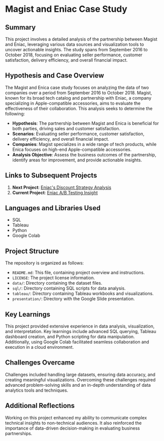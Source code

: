 # Magist and Eniac Case Study

## Summary
This project involves a detailed analysis of the partnership between Magist and Eniac, leveraging various data sources and visualization tools to uncover actionable insights. The study spans from September 2016 to October 2018, focusing on evaluating seller performance, customer satisfaction, delivery efficiency, and overall financial impact.

## Hypothesis and Case Overview
The Magist and Enica case study focuses on analyzing the data of two companies over a period from September 2016 to October 2018. Magist, known for its broad tech catalog and partnership with Eniac, a company specializing in Apple-compatible accessories, aims to evaluate the effectiveness of their collaboration. This analysis seeks to determine the following:
- **Hypothesis**: The partnership between Magist and Enica is beneficial for both parties, driving sales and customer satisfaction.
- **Scenarios**: Evaluating seller performance, customer satisfaction, delivery efficiency, and overall financial impact.
- **Companies**: Magist specializes in a wide range of tech products, while Enica focuses on high-end Apple-compatible accessories.
- **Analysis Objective**: Assess the business outcomes of the partnership, identify areas for improvement, and provide actionable insights.

## Links to Subsequent Projects
1. **Next Project**: [Eniac's Discount Strategy Analysis](https://github.com/IstinNew/Enaic-s-Discount-Strategy-Analysis)
2. **Current Project**: [Eniac A/B Testing Insight](https://github.com/IstinNew/Eniac_AB_Insight)

## Languages and Libraries Used
- SQL
- Tableau
- Python
- Google Colab

## Project Structure
The repository is organized as follows:
- `README.md`: This file, containing project overview and instructions.
- `LICENSE`: The project license information.
- `data/`: Directory containing the dataset files.
- `sql/`: Directory containing SQL scripts for data analysis.
- `tableau/`: Directory containing Tableau workbooks and visualizations.
- `presentation/`: Directory with the Google Slide presentation.

## Key Learnings
This project provided extensive experience in data analysis, visualization, and interpretation. Key learnings include advanced SQL querying, Tableau dashboard creation, and Python scripting for data manipulation. Additionally, using Google Colab facilitated seamless collaboration and execution in a cloud environment.

## Challenges Overcame
Challenges included handling large datasets, ensuring data accuracy, and creating meaningful visualizations. Overcoming these challenges required advanced problem-solving skills and an in-depth understanding of data analytics tools and techniques.

## Additional Reflections
Working on this project enhanced my ability to communicate complex technical insights to non-technical audiences. It also reinforced the importance of data-driven decision-making in evaluating business partnerships.
